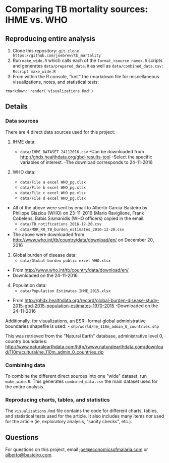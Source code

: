 
# Comparing TB mortality sources: IHME vs. WHO

## Reproducing entire analysis

1. Clone this repository: `git clone https://github.com/joebrew/tb_mortality`
2. Run `make_wide.R` which calls each of the `format_<source name>.R` scripts and generates `data/prepared_data.R` as well as `data/combined_data.csv`: `Rscript make_wide.R`
3. From within the R console, "knit" the rmarkdown file for miscellaneous visualizations, notes, and statistical tests:

```
rmarkdown::render('visualizations.Rmd')
```



## Details

### Data sources

There are 4 direct data sources used for this project:

1. IHME data: 
    - `data/IHME DATASET 24112016.csv`
      -Can be downloaded from http://ghdx.healthdata.org/gbd-results-tool
      -Select the specific variables of interest. 
      -The download corresponds to 24-11-2016

2. WHO data: 
    - `data/File a excel WHO_pg.xlsx`
    - `data/File b excel WHO_pg.xlsx`
    - `data/File c excel WHO_pg.xlsx`
    - `data/File d excel WHO_pg.xlsx`
  - All of the above were sent by email to Alberto Garcia-Basteiro by Philippe Glaziou (WHO) on 23-11-2016 (Mario Raviglione, Frank Cobelens, Babis Sismanidis (WHO officers) copied in the email.
    - `data/TB_notifications_2016-12-20.csv`
    - `data/MDR_RR_TB_burden_estimates_2016-12-20.csv` 
  - The above were downloaded from  http://www.who.int/tb/country/data/download/en/ on December 20, 2016

3. Global burden of disease data:
    - `data/Global burden public excel WHO.xlsx`
  - From http://www.who.int/tb/country/data/download/en/
  - Downloaded on the 24-11-2016

4. Population data:
    - `data/Population Estimates IHME_2015.xlsx`
  - From http://ghdx.healthdata.org/record/global-burden-disease-study-2015-gbd-2015-population-estimates-1970-2015
  -Downloaded on the 24-11-2016

Additionally, for visualizations, an ESRI-format global administrative boundaries shapefile is used:
    - `shp/world/ne_110m_admin_0_countries.shp`

This was retrieved from the "Natural Earth" database, administrative level 0, country boundaries: http://www.naturalearthdata.com/http//www.naturalearthdata.com/download/110m/cultural/ne_110m_admin_0_countries.zip

### Combining data

To combine the different direct sources into one "wide" dataset, run `make_wide.R`. This generates `combined_data.csv` the main dataset used for the entire analysis.

### Reproducing charts, tables, and statistics

The `visualizations.Rmd` file contains the code for different charts, tables, and statistical tests used for the article. It also includes many items _not_ used for the article (ie, exploratory analysis, "sanity checks", etc.).

## Questions

For questions on this project, email joe@economicsofmalaria.com or alberto@basteiro.com.